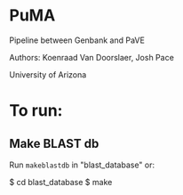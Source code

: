 # PuMA

Pipeline between Genbank and PaVE

Authors: Koenraad Van Doorslaer, Josh Pace

University of Arizona

# To run:

## Make BLAST db

Run `makeblastdb` in "blast_database" or:

$ cd blast_database
$ make
